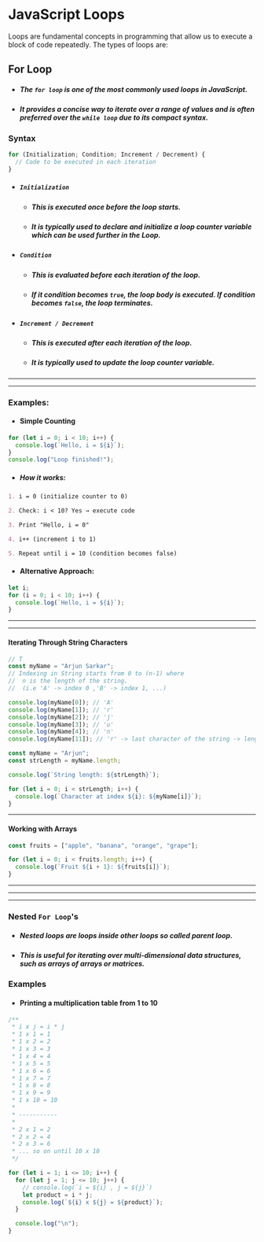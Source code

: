 # JavaScript Loops

Loops are fundamental concepts in programming that allow us to execute a block of code repeatedly.
The types of loops are:

## For Loop

- ##### The `for loop` is one of the most commonly used loops in JavaScript.
- ##### It provides a concise way to iterate over a range of values and is often preferred over the `while loop` due to its compact syntax.

### Syntax

```js
for (Initialization; Condition; Increment / Decrement) {
  // Code to be executed in each iteration
}
```

- ##### `Initialization`

  - ##### This is executed once before the loop starts.
  - ##### It is typically used to declare and initialize a loop counter variable which can be used further in the Loop.

- ##### `Condition`

  - ##### This is evaluated before each iteration of the loop.
  - ##### If it condition becomes `true`, the loop body is executed. If condition becomes `false`, the loop terminates.

- ##### `Increment / Decrement`
  - ##### This is executed after each iteration of the loop.
  - ##### It is typically used to update the loop counter variable.

---

---

### Examples:

- #### Simple Counting

```js
for (let i = 0; i < 10; i++) {
  console.log(`Hello, i = ${i}`);
}
console.log("Loop finished!");
```

- ##### How it works:

```md
1. i = 0 (initialize counter to 0)

2. Check: i < 10? Yes → execute code

3. Print "Hello, i = 0"

4. i++ (increment i to 1)

5. Repeat until i = 10 (condition becomes false)
```

- #### Alternative Approach:

```js
let i;
for (i = 0; i < 10; i++) {
  console.log(`Hello, i = ${i}`);
}
```

---

---

#### Iterating Through String Characters

```js
// T
const myName = "Arjun Sarkar";
// Indexing in String starts from 0 to (n-1) where
//  n is the length of the string.
//  (i.e 'A' -> index 0 ,'B' -> index 1, ...)

console.log(myName[0]); // 'A'
console.log(myName[1]); // 'r'
console.log(myName[2]); // 'j'
console.log(myName[3]); // 'u'
console.log(myName[4]); // 'n'
console.log(myName[11]); // 'r' -> last character of the string -> length -1
```

```js
const myName = "Arjun";
const strLength = myName.length;

console.log(`String length: ${strLength}`);

for (let i = 0; i < strLength; i++) {
  console.log(`Character at index ${i}: ${myName[i]}`);
}
```

---

#### Working with Arrays

```js
const fruits = ["apple", "banana", "orange", "grape"];

for (let i = 0; i < fruits.length; i++) {
  console.log(`Fruit ${i + 1}: ${fruits[i]}`);
}
```

---

---

---

### Nested `For Loop`'s

- ##### Nested loops are loops inside other loops so called parent loop.
- ##### This is useful for iterating over multi-dimensional data structures, such as arrays of arrays or matrices.

### Examples

- #### Printing a multiplication table from 1 to 10

```js
/**
 * i x j = i * j
 * 1 x 1 = 1
 * 1 x 2 = 2
 * 1 x 3 = 3
 * 1 x 4 = 4
 * 1 x 5 = 5
 * 1 x 6 = 6
 * 1 x 7 = 7
 * 1 x 8 = 8
 * 1 x 9 = 9
 * 1 x 10 = 10
 *
 * -----------
 *
 * 2 x 1 = 2
 * 2 x 2 = 4
 * 2 x 3 = 6
 * ... so on until 10 x 10
 */

for (let i = 1; i <= 10; i++) {
  for (let j = 1; j <= 10; j++) {
    // console.log(`i = ${i} , j = ${j}`)
    let product = i * j;
    console.log(`${i} x ${j} = ${product}`);
  }

  console.log("\n");
}
```

